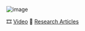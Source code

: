![image](https://user-images.githubusercontent.com/28840432/179474378-0a42d31d-f081-4468-b7c7-3dc1ae0584cd.png)

:film_strip: [Video](https://drive.google.com/file/d/1Rf5NO1iX-RLVLStWBgv9e79TDx-fj_Nr/view?usp=sharing)
:page_facing_up: [Research Articles](https://ph01.tci-thaijo.org/index.php/jitubru/article/view/241772)

